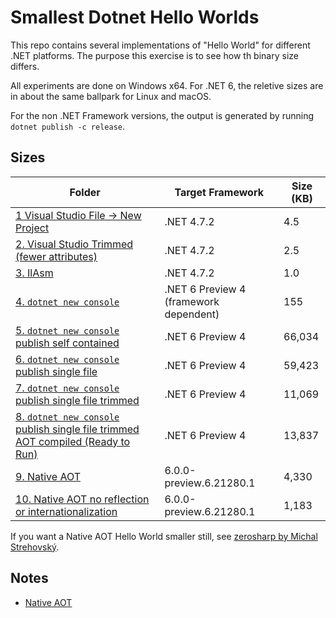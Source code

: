 
# Smallest Dotnet Hello Worlds

This repo contains several implementations of "Hello World" for different .NET platforms. The
purpose this exercise is to see how th binary size differs.

All experiments are done on Windows x64. For .NET 6, the reletive sizes are in
about the same ballpark for Linux and macOS.

For the non .NET Framework versions, the output is generated by running `dotnet publish -c release`.

## Sizes

|Folder|Target Framework|Size (KB)|
|--|--|--|
|[1  Visual Studio File -> New Project](1.VisualStudioProjectNew)|.NET 4.7.2|4.5|
|[2. Visual Studio Trimmed (fewer attributes)](2.VisualStudioTrimmed)|.NET 4.7.2|2.5|
|[3. IlAsm](3.IlAsm)|.NET 4.7.2|1.0|
|[4. `dotnet new console`](4.DotNetCoreNew)|.NET 6 Preview 4 (framework dependent)|155|
|[5. `dotnet new console` publish self contained](5.SelfContained)|.NET 6 Preview 4|66,034|
|[6. `dotnet new console` publish single file](6.SingleFile)|.NET 6 Preview 4|59,423|
|[7. `dotnet new console` publish single file trimmed](7.SingleFileTrimmed)|.NET 6 Preview 4|11,069|
|[8. `dotnet new console` publish single file trimmed AOT compiled (Ready to Run)](8.SingleFileTrimmedR2R)|.NET 6 Preview 4|13,837|
|[9. Native AOT](9.NativeAOT)|6.0.0-preview.6.21280.1|4,330|
|[10. Native AOT no reflection or internationalization](10.NativeAOTSmaller)|6.0.0-preview.6.21280.1|1,183|

If you want a Native AOT Hello World smaller still, see [zerosharp by Michal Strehovský](https://github.com/MichalStrehovsky/zerosharp).

## Notes

* [Native AOT](https://github.com/dotnet/runtimelab/blob/feature/NativeAOT/samples/HelloWorld/README.md)